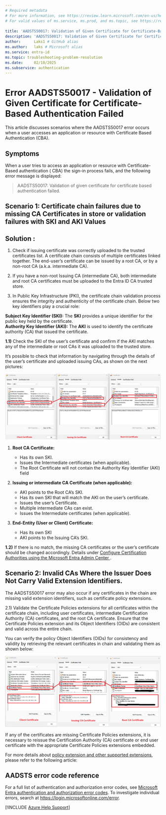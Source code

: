 ```yaml
---
# Required metadata
# For more information, see https://review.learn.microsoft.com/en-us/help/platform/learn-editor-add-metadata?branch=main
# For valid values of ms.service, ms.prod, and ms.topic, see https://review.learn.microsoft.com/en-us/help/platform/metadata-taxonomies?branch=main

title: 'AADSTS50017: Validation of Given Certificate for Certificate-Based Authentication Failed '
description: 'AADSTS50017: Validation of Given Certificate for Certificate-Based Authentication Failed '
author:      Laks1 # GitHub alias
ms.author:   laks # Microsoft alias
ms.service: entra-id
ms.topic: troubleshooting-problem-resolution
ms.date:     02/10/2025
ms.subservice: authentication
---
```

# Error AADSTS50017 - Validation of Given Certificate for Certificate-Based Authentication Failed

This article discusses scenarios where the AADSTS50017 error occurs when a user accesses an application or resource with Certificate Based Authentication (CBA).

## Symptoms

When a  user tries to access an application or resource with Certificate-Based authentication ( CBA)  the sign-in process fails, and the following error message is displayed:

> AADSTS50017: Validation of given certificate for certificate based authentication failed.

## Scenario 1: Certificate chain failures due to missing CA Certificates in store or validation failures with SKI and AKI Values 

## Solution :

1. Check if issuing certificate was correctly uploaded to the trusted certificates list. A certificate chain consists of multiple certificates linked together. The end-user’s certificate can be issued by a root CA, or by a non-root CA (a.k.a. intermediate CA).

2. If you have a non-root Issuing CA (intermediate CA), both intermediate and root CA certificates must be uploaded to the Entra ID CA trusted store. 

3. In Public Key Infrastructure (PKI), the certificate chain validation process ensures the integrity and authenticity of the certificate chain. Below two key identifiers play a crucial role: 

**Subject Key Identifier (SKI):** The **SKI** provides a unique identifier for the public key held by the certificate.  
 **Authority Key Identifier (AKI):** The **AKI** is used to identify the certificate authority (CA) that issued the certificate. 

**1.1)**  Check the SKI of the user’s certificate and confirm if the AKI matches any of the intermediate or root CAs it was uploaded to the trusted store.  

It’s possible to check that information by navigating through the details of the user’s certificate and uploaded issuing CAs, as shown on the next pictures:  

![Screenshot of Certificate chain.](media/error-code-aadsts50017-certificate-based-authentication-failed/pic4.png)


1. **Root CA Certificate:** 
    - Has its own SKI.
    - Issues the Intermediate certificates (when applicable).
    - The Root Certificate will not contain the Authority Key Identifier (AKI) field 

2. **Issuing or intermediate CA Certificate (when applicable):**
    - AKI points to the Root CA’s SKI. 
    - Has its own SKI that will match the AKI on the user’s certificate. 
    - Issues the user’s Certificate. 
    - Multiple intermediate CAs can exist. 
    - Issues the Intermediate certificates (when applicable). 

3. **End-Entity (User or Client) Certificate:**
    - Has its own SKI 
    - AKI points to the Issuing CA’s SKI. 

**1.2)** If there is no match, the missing CA certificates or the user’s certificate should be changed accordingly. Details under [Configure Certification Authorities using the Microsoft Entra Admin Center ](/entra/identity/authentication/how-to-certificate-based-authentication#configure-certification-authorities-using-the-microsoft-entra-admin-center).


## Scenario 2: Invalid CAs Where the Issuer Does Not Carry Valid Extension Identifiers. 

The AADSTS50017 error may also occur if any certificates in the chain are missing valid extension identifiers, such as certificate policy extensions. 

2.1) Validate the Certificate Policies extensions for all certificates within the certificate chain, including user certificates, intermediate Certification Authority (CA) certificates, and the root CA certificate. Ensure that the Certificate Policies extension and its Object Identifiers (OIDs) are consistent and valid across the entire chain. 



You can verify the policy Object Identifiers (OIDs) for consistency and validity by retrieving the relevant certificates in chain and validating them as shown below:  










![Screenshot-certificate-policies.](media/error-code-aadsts50017-certificate-based-authentication-failed/final-image-to-upload.png)

If any of the certificates are missing Certificate Policies extensions, it is necessary to reissue the Certification Authority (CA) certificate or end user certificate with the appropriate Certificate Policies extensions embedded.  

For more details about [policy extension and other supported extensions](/windows/win32/seccertenroll/supported-extensions), please refer to the following article:

## AADSTS error code reference

For a full list of authentication and authorization error codes, see [Microsoft Entra authentication and authorization error codes](/entra/identity-platform/reference-error-codes). To investigate individual errors, search at https://login.microsoftonline.com/error.

[!INCLUDE [Azure Help Support](../../../includes/azure-help-support.md)]

```

